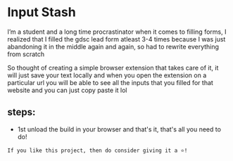 # Input Stash

I’m a student and a long time procrastinator when it comes to filling forms, I realized that I filled the gdsc lead form atleast 3-4 times because I was just abandoning it in the middle again and again, so had to rewrite everything from scratch

So thought of creating a simple browser extension that takes care of it, it will just save your text locally and when you open the extension on a particular url you will be able to see all the inputs that you filled for that website and you can just copy paste it lol

## steps:
- 1st unload the build in your browser and that's it, that's all you need to do!

`If you like this project, then do consider giving it a ⭐!`
